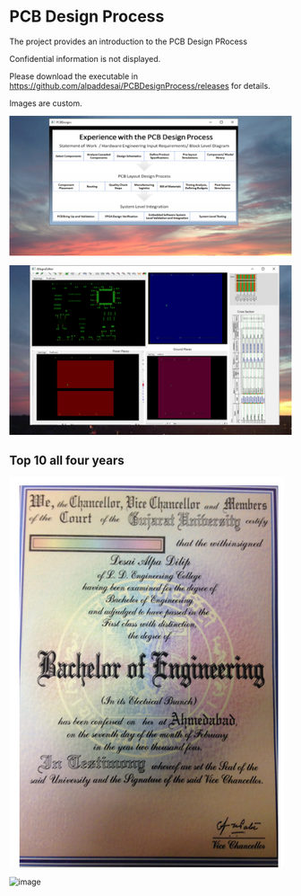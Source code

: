 # PCB Design Process

The project provides an introduction to the PCB Design PRocess

Confidential information is not displayed. 

Please download the executable in https://github.com/alpaddesai/PCBDesignProcess/releases for details. 

Images are custom. 

![image](PCB1.png)

![image](AllegroEditorImage.png)

## Top 10 all four years
![image](BachelorofEngineering_EE.png)

![image](NetVisionC_Cplusplus.png)
